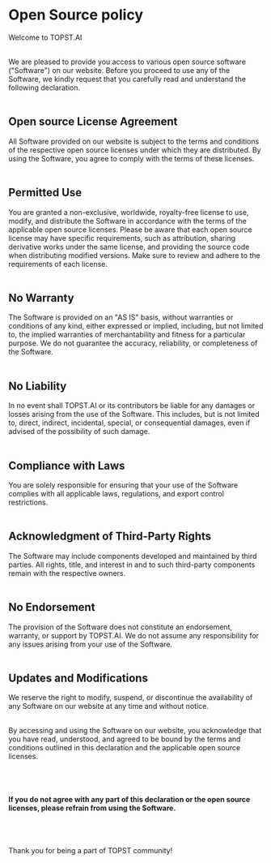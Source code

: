 
# Open Source policy

Welcome to TOPST.AI

<br/>
We are pleased to provide you access to various open source software ("Software") on our website. Before you proceed to use any of the Software, we kindly request that you carefully read and understand the following declaration.
<br/><br/>

## Open source License Agreement
All Software provided on our website is subject to the terms and conditions of the respective open source licenses under which they are distributed. By using the Software, you agree to comply with the terms of these licenses.
<br/><br/>

## Permitted Use
You are granted a non-exclusive, worldwide, royalty-free license to use, modify, and distribute the Software in accordance with the terms of the applicable open source licenses. Please be aware that each open source license may have specific requirements, such as attribution, sharing derivative works under the same license, and providing the source code when distributing modified versions. Make sure to review and adhere to the requirements of each license.
<br/><br/>

## No Warranty
The Software is provided on an "AS IS" basis, without warranties or conditions of any kind, either expressed or implied, including, but not limited to, the implied warranties of merchantability and fitness for a particular purpose. We do not guarantee the accuracy, reliability, or completeness of the Software.
<br/><br/>

## No Liability 
In no event shall TOPST.AI or its contributors be liable for any damages or losses arising from the use of the Software. This includes, but is not limited to, direct, indirect, incidental, special, or consequential damages, even if advised of the possibility of such damage.
<br/><br/>

## Compliance with Laws
You are solely responsible for ensuring that your use of the Software complies with all applicable laws, regulations, and export control restrictions.
<br/><br/>

## Acknowledgment of Third-Party Rights
The Software may include components developed and maintained by third parties. All rights, title, and interest in and to such third-party components remain with the respective owners.
<br/><br/>

## No Endorsement
The provision of the Software does not constitute an endorsement, warranty, or support by TOPST.AI. We do not assume any responsibility for any issues arising from your use of the Software.
<br/><br/>

## Updates and Modifications
We reserve the right to modify, suspend, or discontinue the availability of any Software on our website at any time and without notice.
<br/><br/>

By accessing and using the Software on our website, you acknowledge that you have read, understood, and agreed to be bound by the terms and conditions outlined in this declaration and the applicable open source licenses.

<br/><br/>
#### If you do not agree with any part of this declaration or the open source licenses, please refrain from using the Software.
<br/><br/>

Thank you for being a part of TOPST community!




















